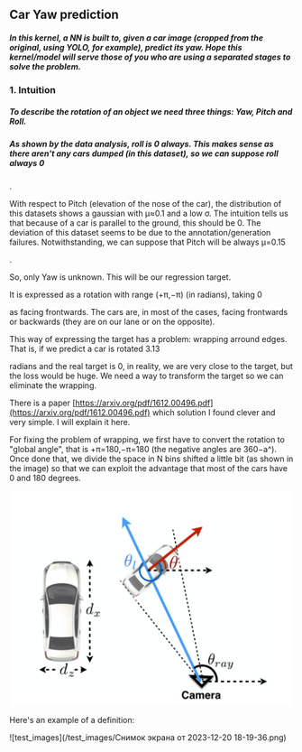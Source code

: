 ## Car Yaw prediction
##### In this kernel, a NN is built to, given a car image (cropped from the original, using YOLO, for example), predict its yaw. Hope this kernel/model will serve those of you who are using a separated stages to solve the problem.

### 1. Intuition
##### To describe the rotation of an object we need three things: Yaw, Pitch and Roll.


##### As shown by the data analysis, roll is 0 always. This makes sense as there aren't any cars dumped (in this dataset), so we can suppose roll always 0

.

With respect to Pitch (elevation of the nose of the car), the distribution of this datasets shows a gaussian with μ≈0.1
and a low σ. The intuition tells us that because of a car is parallel to the ground, this should be 0. The deviation of this dataset seems to be due to the annotation/generation failures. Notwithstanding, we can suppose that Pitch will be always μ=0.15

.

So, only Yaw is unknown. This will be our regression target.

It is expressed as a rotation with range (+π,−π)
(in radians), taking 0

as facing frontwards. The cars are, in most of the cases, facing frontwards or backwards (they are on our lane or on the opposite).

This way of expressing the target has a problem: wrapping arround edges. That is, if we predict a car is rotated 3.13

radians and the real target is 0, in reality, we are very close to the target, but the loss would be huge. We need a way to transform the target so we can eliminate the wrapping.

There is a paper [https://arxiv.org/pdf/1612.00496.pdf](https://arxiv.org/pdf/1612.00496.pdf) which solution I found clever and very simple. I will explain it here.

For fixing the problem of wrapping, we first have to convert the rotation to "global angle", that is +π=180,−π=180
(the negative angles are 360−a^). Once done that, we divide the space in N bins shifted a little bit (as shown in the image) so that we can exploit the advantage that most of the cars have 0 and 180 degrees.

![example](/test_images/r5VjQxS.jpg)



Here's an example of a definition:

![test_images](/test_images/Снимок экрана от 2023-12-20 18-19-36.png)
